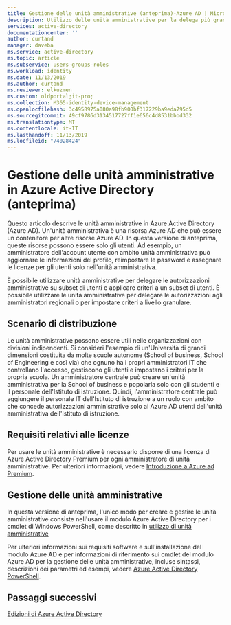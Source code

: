 ```yaml
---
title: Gestione delle unità amministrative (anteprima)-Azure AD | Microsoft Docs
description: Utilizzo delle unità amministrative per la delega più granulare delle autorizzazioni in Azure Active Directory
services: active-directory
documentationcenter: ''
author: curtand
manager: daveba
ms.service: active-directory
ms.topic: article
ms.subservice: users-groups-roles
ms.workload: identity
ms.date: 11/13/2019
ms.author: curtand
ms.reviewer: elkuzmen
ms.custom: oldportal;it-pro;
ms.collection: M365-identity-device-management
ms.openlocfilehash: 3c4958975a080a98fb900bf317229ba9eda795d5
ms.sourcegitcommit: 49cf9786d3134517727ff1e656c4d8531bbbd332
ms.translationtype: MT
ms.contentlocale: it-IT
ms.lasthandoff: 11/13/2019
ms.locfileid: "74028424"
---
```

# <a name="administrative-units-management-in-azure-active-directory-preview"></a>Gestione delle unità amministrative in Azure Active Directory (anteprima)

Questo articolo descrive le unità amministrative in Azure Active Directory (Azure AD). Un'unità amministrativa è una risorsa Azure AD che può essere un contenitore per altre risorse Azure AD. In questa versione di anteprima, queste risorse possono essere solo gli utenti. Ad esempio, un amministratore dell'account utente con ambito unità amministrativa può aggiornare le informazioni del profilo, reimpostare le password e assegnare le licenze per gli utenti solo nell'unità amministrativa.

È possibile utilizzare unità amministrative per delegare le autorizzazioni amministrative su subset di utenti e applicare criteri a un subset di utenti. È possibile utilizzare le unità amministrative per delegare le autorizzazioni agli amministratori regionali o per impostare criteri a livello granulare.

## <a name="deployment-scenario"></a>Scenario di distribuzione

Le unità amministrative possono essere utili nelle organizzazioni con divisioni indipendenti. Si consideri l'esempio di un'Università di grandi dimensioni costituita da molte scuole autonome (School of business, School of Engineering e così via) che ognuno ha i propri amministratori IT che controllano l'accesso, gestiscono gli utenti e impostano i criteri per la propria scuola. Un amministratore centrale può creare un'unità amministrativa per la School of business e popolarla solo con gli studenti e il personale dell'Istituto di istruzione. Quindi, l'amministratore centrale può aggiungere il personale IT dell'Istituto di istruzione a un ruolo con ambito che concede autorizzazioni amministrative solo ai Azure AD utenti dell'unità amministrativa dell'Istituto di istruzione.

## <a name="license-requirements"></a>Requisiti relativi alle licenze

Per usare le unità amministrative è necessario disporre di una licenza di Azure Active Directory Premium per ogni amministratore di unità amministrative. Per ulteriori informazioni, vedere [Introduzione a Azure ad Premium](../fundamentals/active-directory-get-started-premium.md).

## <a name="managing-administrative-units"></a>Gestione delle unità amministrative

In questa versione di anteprima, l'unico modo per creare e gestire le unità amministrative consiste nell'usare il modulo Azure Active Directory per i cmdlet di Windows PowerShell, come descritto in [utilizzo di unità amministrative](https://docs.microsoft.com/powershell/azure/active-directory/working-with-administrative-units?view=azureadps-2.0)

Per ulteriori informazioni sui requisiti software e sull'installazione del modulo Azure AD e per informazioni di riferimento sui cmdlet del modulo Azure AD per la gestione delle unità amministrative, incluse sintassi, descrizioni dei parametri ed esempi, vedere [Azure Active Directory PowerShell](https://docs.microsoft.com/powershell/azure/active-directory/overview?view=azureadps-2.0).

## <a name="next-steps"></a>Passaggi successivi

[Edizioni di Azure Active Directory](../fundamentals/active-directory-whatis.md)
